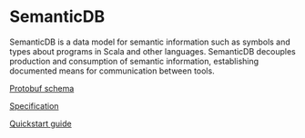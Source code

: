 # SemanticDB

SemanticDB is a data model for semantic information such as symbols and types
about programs in Scala and other languages. SemanticDB decouples production
and consumption of semantic information, establishing documented means for
communication between tools.

[Protobuf schema](semanticdb/src/main/proto/semanticdb.proto)

[Specification](semanticdb3/semanticdb3.md)

[Quickstart guide](semanticdb3/guide.md)
